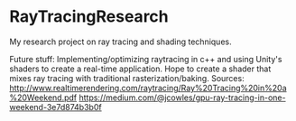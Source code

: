 # RayTracingResearch
My research project on ray tracing and shading techniques. 

Future stuff:
Implementing/optimizing raytracing in c++ and using Unity's shaders to create a real-time application. Hope to create a shader that mixes ray tracing with traditional rasterization/baking.
Sources:
http://www.realtimerendering.com/raytracing/Ray%20Tracing%20in%20a%20Weekend.pdf
https://medium.com/@jcowles/gpu-ray-tracing-in-one-weekend-3e7d874b3b0f
